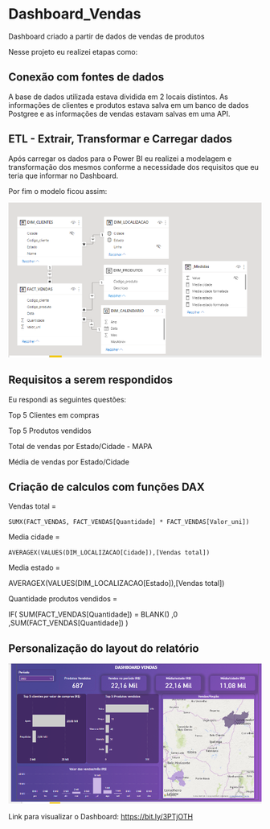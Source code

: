 # Dashboard_Vendas
Dashboard criado a partir de dados de vendas de produtos 

Nesse projeto eu realizei etapas como:

## Conexão com fontes de dados

A base de dados utilizada estava dividida em 2 locais distintos. As informações de clientes e produtos estava salva em um banco de dados Postgree e as informações de vendas estavam salvas em uma API.

## ETL - Extrair, Transformar e Carregar dados

Após carregar os dados para o Power BI eu realizei a modelagem e transformação dos mesmos conforme a necessidade dos requisitos que eu teria que informar no Dashboard.

Por fim o modelo ficou assim:

![Modelo](https://github.com/MatheusFCBarros/Dashboard_Vendas/blob/main/Modelo.png)

## Requisitos a serem respondidos

Eu respondi as seguintes questões:

Top 5 Clientes em compras

Top 5 Produtos vendidos

Total de vendas por Estado/Cidade - MAPA

Média de vendas por Estado/Cidade

## Criação de calculos com funções DAX

Vendas total = 

    SUMX(FACT_VENDAS, FACT_VENDAS[Quantidade] * FACT_VENDAS[Valor_uni])
    
Media cidade = 

    AVERAGEX(VALUES(DIM_LOCALIZACAO[Cidade]),[Vendas total])
    
Media estado = 

AVERAGEX(VALUES(DIM_LOCALIZACAO[Estado]),[Vendas total])

Quantidade produtos vendidos = 

IF(
    SUM(FACT_VENDAS[Quantidade])
    = BLANK()
    ,0
    ,SUM(FACT_VENDAS[Quantidade])
)

## Personalização do layout do relatório

![Dashboard](https://github.com/MatheusFCBarros/Dashboard_Vendas/blob/main/Dashboard.png)



Link para visualizar o Dashboard: https://bit.ly/3PTjOTH
